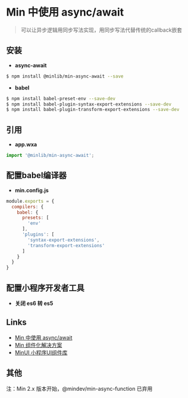 # Min 中使用 async/await

> 可以让异步逻辑用同步写法实现，用同步写法代替传统的callback嵌套

## 安装

- **async-await**

``` bash
$ npm install @minlib/min-async-await --save
```

- **babel**

``` bash
$ npm install babel-preset-env --save-dev
$ npm install babel-plugin-syntax-export-extensions --save-dev
$ npm install babel-plugin-transform-export-extensions --save-dev
```

## 引用

- **app.wxa**

``` js
import '@minlib/min-async-await';
```

## 配置babel编译器

- **min.config.js**

``` js
module.exports = {
  compilers: {
    babel: {
      presets: [
        'env'
      ],
      'plugins': [
        'syntax-export-extensions',
        'transform-export-extensions'
      ]
    }
  }
}
```

## 配置小程序开发者工具

- **关闭 es6 转 es5**

## Links

- [Min 中使用 async/await](https://meili.github.io/min/docs/features/babel.html)
- [Min 组件化解决方案](https://github.com/meili/min)
- [MinUI 小程序UI组件库](https://github.com/meili/minui)

## 其他

注：Min 2.x 版本开始，@mindev/min-async-function 已弃用

